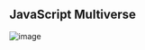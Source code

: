 ## JavaScript Multiverse
![image](https://github.com/SAMBIT20/javascript-multiverse/assets/50833547/6929b786-850f-4107-8b38-895c1d101cbd)
